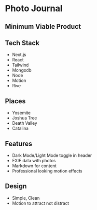 # Photo Journal

## Minimum Viable Product

## Tech Stack

* Next.js
* React
* Tailwind
* Mongodb
* Node
* Motion
* Rive

## Places

* Yosemite
* Joshua Tree
* Death Valley
* Catalina

## Features

* Dark Mode/Light Mode toggle in header
* EXIF data with photos
* Markdown for content
* Professional looking motion effects


## Design

* Simple, Clean
* Motion to attract not distract


